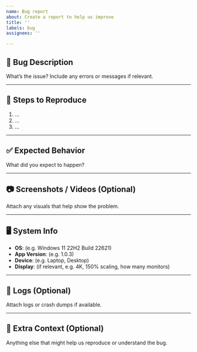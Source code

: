 ```yaml
---
name: Bug report
about: Create a report to help us improve
title: ''
labels: bug
assignees: ''

---
```


## 🐞 Bug Description  
What’s the issue? Include any errors or messages if relevant.

---

## 🔁 Steps to Reproduce  

1. ...
2. ...
3. ...

---

## ✅ Expected Behavior  
What did you expect to happen?

---

## 📷 Screenshots / Videos (Optional)  
Attach any visuals that help show the problem.

---

## 🖥️ System Info  

- **OS**: (e.g. Windows 11 22H2 Build 22621)  
- **App Version**: (e.g. 1.0.3)  
- **Device**: (e.g. Laptop, Desktop)  
- **Display**: (if relevant, e.g. 4K, 150% scaling, how many monitors)

---

## 📄 Logs (Optional)  
Attach logs or crash dumps if available.

---

## 📎 Extra Context (Optional)  
Anything else that might help us reproduce or understand the bug.
